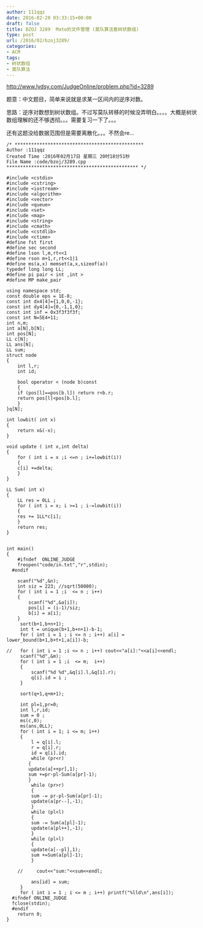 ```yaml
---
author: 111qqz
date: 2016-02-20 03:33:15+00:00
draft: false
title: BZOJ 3289  Mato的文件管理 (莫队算法套树状数组)
type: post
url: /2016/02/bzoj3289/
categories:
- ACM
tags:
- 树状数组
- 莫队算法
---
```


http://www.lydsy.com/JudgeOnline/problem.php?id=3289

题意：中文题目，简单来说就是求某一区间内的逆序对数。

思路：逆序对数想到树状数组。不过写莫队转移的时候没弄明白。。。。大概是树状数组理解的还不够透彻。。。需要复习一下了。。。

还有这题没给数据范围但是需要离散化。。。不然会re...




    
    /* ***********************************************
    Author :111qqz
    Created Time :2016年02月17日 星期三 20时18分51秒
    File Name :code/bzoj/3289.cpp
    ************************************************ */
    
    #include <cstdio>
    #include <cstring>
    #include <iostream>
    #include <algorithm>
    #include <vector>
    #include <queue>
    #include <set>
    #include <map>
    #include <string>
    #include <cmath>
    #include <cstdlib>
    #include <ctime>
    #define fst first
    #define sec second
    #define lson l,m,rt<<1
    #define rson m+1,r,rt<<1|1
    #define ms(a,x) memset(a,x,sizeof(a))
    typedef long long LL;
    #define pi pair < int ,int >
    #define MP make_pair
    
    using namespace std;
    const double eps = 1E-8;
    const int dx4[4]={1,0,0,-1};
    const int dy4[4]={0,-1,1,0};
    const int inf = 0x3f3f3f3f;
    const int N=5E4+11;
    int n,m;
    int a[N],b[N];
    int pos[N];
    LL c[N];
    LL ans[N];
    LL sum;
    struct node
    {
        int l,r;
        int id;
    
        bool operator < (node b)const
        {
    	if (pos[l]==pos[b.l]) return r<b.r;
    	return pos[l]<pos[b.l];
        }
    }q[N];
    
    int lowbit( int x)
    {
        return x&(-x);
    }
    
    void update ( int x,int delta)
    {
        for ( int i = x ;i <=n ; i+=lowbit(i))
        {
    	c[i] +=delta;
        }
    }
    
    LL Sum( int x)
    {
        LL res = 0LL ;
        for ( int i = x; i >=1 ; i-=lowbit(i))
        {
    	res += 1LL*c[i];
        }
        return res;
    }
    
    
    int main()
    {
    	#ifndef  ONLINE_JUDGE 
    	freopen("code/in.txt","r",stdin);
      #endif
    
    	scanf("%d",&n);
    	int siz = 223; //sqrt(50000);
      	for ( int i = 1 ;i  <= n ; i++)
     	{
    	    scanf("%d",&a[i]);
    	    pos[i] = (i-1)/siz;
    	    b[i] = a[i];
    	}
    	 sort(b+1,b+n+1);
    	 int t = unique(b+1,b+n+1)-b-1;
    	 for ( int i = 1 ; i <= n ; i++) a[i] = lower_bound(b+1,b+t+1,a[i])-b;
    
    //	 for ( int i = 1 ;i <= n ; i++) cout<<"a[i]:"<<a[i]<<endl;
    	 scanf("%d",&m);
    	 for ( int i = 1 ;i  <= m;  i++)
    	 {
    	     scanf("%d %d",&q[i].l,&q[i].r);
    	     q[i].id = i ;
    	 }
    	 
    	 sort(q+1,q+m+1);
    
    	 int pl=1,pr=0;
    	 int l,r,id;
    	 sum = 0 ;
    	 ms(c,0);
    	 ms(ans,0LL);
    	 for ( int i = 1; i <= m; i++)
    	 {
    	     l = q[i].l;
    	     r = q[i].r;
    	     id = q[i].id;
    	     while (pr<r)
    	    {
    		update(a[++pr],1);
    		sum +=pr-pl-Sum(a[pr]-1);
    	    }
    	     while (pr>r)
    	     {
    		 sum -= pr-pl-Sum(a[pr]-1);
    		 update(a[pr--],-1);
    	     }
    	     while (pl<l)
    	     {
    		 sum -= Sum(a[pl]-1);
    		 update(a[pl++],-1);
    	     }
    	     while (pl>l)
    	     {
    		 update(a[--pl],1);
    		 sum +=Sum(a[pl]-1);
    	     }
    
    	//     cout<<"sum:"<<sum<<endl;
    	     
    	     ans[id] = sum;
    	 }
    	 for ( int i = 1 ; i <= m ; i++) printf("%lld\n",ans[i]);
      #ifndef ONLINE_JUDGE  
      fclose(stdin);
      #endif
        return 0;
    }
    




